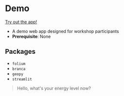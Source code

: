 # Demo

[Try out the app!](https://apr5-demo-app1.streamlit.app)

- A demo web app designed for workshop participants
- **Prerequisite**: None
 
## Packages  

- ```folium```
- ```branca```
- ```geopy```
- ```streamlit```

 
> Hello, what's your energy level now?
